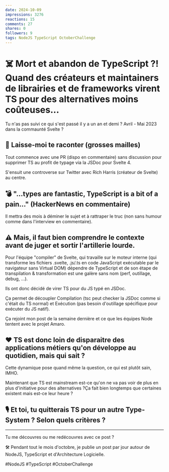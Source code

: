 ```yaml
---
date: 2024-10-09
impressions: 3276
reactions: 15
comments: 27
shares: 0
followers: 9
tags: NodeJS TypeScript OctoberChallenge
---
```


# ☠️ Mort et abandon de TypeScript ?! Quand des créateurs et maintainers de librairies et de frameworks virent TS pour des alternatives moins coûteuses...

Tu n'as pas suivi ce qui s'est passé il y a un an et demi ? Avril - Mai 2023 dans la commaunté Svelte ?

## 🍿 Laisse-moi te raconter (grosses mailles)

Tout commence avec une PR (dispo en commentaire) sans discussion pour supprimer TS au profit de typage via la JSDoc pour Svelte 4.

S'ensuit une controverse sur Twitter avec Rich Harris (créateur de Svelte) au centre.

## 💣 "...types are fantastic, TypeScript is a bit of a pain..." (HackerNews en commentaire)

Il mettra des mois à déminer le sujet et à rattraper le truc (non sans humour comme dans l'interview en commentaire).

## ⚠️ Mais, il faut bien comprendre le contexte avant de juger et sortir l'artillerie lourde.

Pour l'équipe "compiler" de Svelte, qui travaille sur le moteur interne (qui transforme les fichiers .svelte, .js/.ts en code JavaScript exécutable par le navigateur sans Virtual DOM) dépendre de TypeScript et de son étape de transpilation & transformation est une galère sans nom (perf, outillage, debug, ...).

Ils ont donc décidé de virer TS pour du JS typé en JSDoc.

Ça permet de découpler Compilation (tsc peut checker la JSDoc comme si c'était du TS normal) et Exécution (pas besoin d'outillage spécifique pour exécuter du JS natif).

Ça rejoint mon post de la semaine dernière et ce que les équipes Node tentent avec le projet Amaro.

## ❤️ TS est donc loin de disparaitre des applications métiers qu'on développe au quotidien, mais qui sait ?

Cette dynamique pose quand même la question, ce qui est plutôt sain, IMHO.

Maintenant que TS est mainstream est-ce qu'on ne va pas voir de plus en plus d'initiative pour des alternatives ?Ça fait bien longtemps que certaines existent mais est-ce leur heure ?

## 🎙️ Et toi, tu quitterais TS pour un autre Type-System ? Selon quels critères ?

---

Tu me découvres ou me redécouvres avec ce post ?

🛠️ Pendant tout le mois d'octobre, je publie un post par jour autour de NodeJS, TypeScript et d'Architecture Logicielle.

#NodeJS #TypeScript #OctoberChallenge
